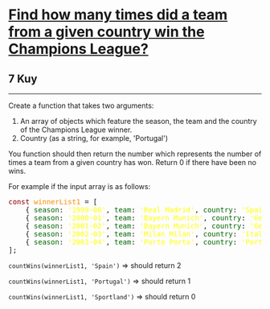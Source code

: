 <h1><a href="https://www.codewars.com/kata/581b30af1ef8ee6aea0015b9">Find how many times did a team from a given country win the Champions League?</a></h1>
<h2>7 Kuy</h2>
<hr>
<p>Create a function that takes two arguments:</p>
<ol>
<li>An array of objects which feature the season, the team and the country of the Champions League winner.</li>
<li>Country (as a string, for example, 'Portugal')</li>
</ol>
<p>You function should then return the number which represents the number of times a team from a given country has won. 
Return 0 if there have been no wins.</p>
<p>For example if the input array is as follows:</p>
<pre>
<span style="color: darkred">const</span> <span style="color: darkorange">winnerList1</span> = [
    { <span style="color: #006600">season</span>: <span style="color: yellow">'1999-00'</span>, <span style="color: #006600">team</span>: <span style="color: yellow">'Real Madrid'</span>, <span style="color: #006600">country</span>: <span style="color: yellow">'Spain'</span> },
    { <span style="color: #006600">season</span>: <span style="color: yellow">'2000-01'</span>, <span style="color: #006600">team</span>: <span style="color: yellow">'Bayern Munich'</span>, <span style="color: #006600">country</span>: <span style="color: yellow">'Germany'</span> },
    { <span style="color: #006600">season</span>: <span style="color: yellow">'2001-02'</span>, <span style="color: #006600">team</span>: <span style="color: yellow">'Bayern Munich'</span>, <span style="color: #006600">country</span>: <span style="color: yellow">'Germany'</span> },
    { <span style="color: #006600">season</span>: <span style="color: yellow">'2002-03'</span>, <span style="color: #006600">team</span>: <span style="color: yellow">'Milan Milan'</span>, <span style="color: #006600">country</span>: <span style="color: yellow">'Italy'</span> },
    { <span style="color: #006600">season</span>: <span style="color: yellow">'2003-04'</span>, <span style="color: #006600">team</span>: <span style="color: yellow">'Porto Porto'</span>, <span style="color: #006600">country</span>: <span style="color: yellow">'Portugal'</span> },
];
</pre>
<p><code>countWins(winnerList1, 'Spain')</code> => should return 2</p>
<p><code>countWins(winnerList1, 'Portugal')</code> => should return 1</p>
<p><code>countWins(winnerList1, 'Sportland')</code> => should return 0</p>